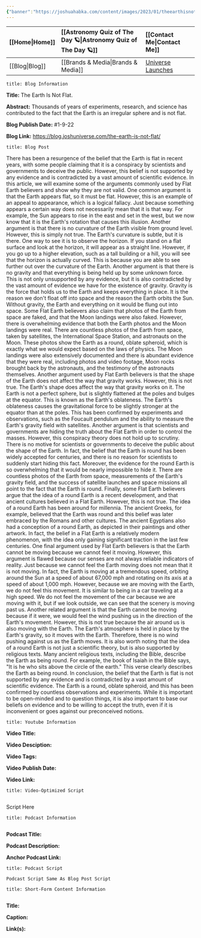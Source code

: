 ```yaml
---
{"banner":"https://joshuahabka.com/content/images/2023/01/theearthisnotflat.png","banner_x":0.5,"dg-publish":true,"permalink":"/blog/the-earth-is-not-flat/","dgPassFrontmatter":true,"noteIcon":"","created":"","updated":""}
---
```




<div class="transclusion internal-embed is-loaded"><div class="markdown-embed">



| [[Home\|Home]] | [[Astronomy Quiz of The Day 🪐\|Astronomy Quiz of The Day 🪐]] | [[Contact Me\|Contact Me]]                                |
|:-------- |:-------------------------------- |:--------------------------------------------- |
| [[Blog\|Blog]] | [[Brands & Media\|Brands & Media]]           | [Universe Launches](https://stardashusa.com/) |


</div></div>


```ad-info
title: Blog Information
```

**Title:** The Earth Is Not Flat.

**Abstract:** Thousands of years of experiments, research, and science has contributed to the fact that the Earth is an irregular sphere and is not flat.

**Blog Publish Date:** #1-9-22

**Blog Link:** https://blog.joshuniverse.com/the-earth-is-not-flat/

```ad-abstract
title: Blog Post
```

There has been a resurgence of the belief that the Earth is flat in recent years, with some people claiming that it is a conspiracy by scientists and governments to deceive the public. However, this belief is not supported by any evidence and is contradicted by a vast amount of scientific evidence. In this article, we will examine some of the arguments commonly used by Flat Earth believers and show why they are not valid.
One common argument is that the Earth appears flat, so it must be flat. However, this is an example of an appeal to appearance, which is a logical fallacy. Just because something appears a certain way does not necessarily mean that it is that way. For example, the Sun appears to rise in the east and set in the west, but we now know that it is the Earth's rotation that causes this illusion.
Another argument is that there is no curvature of the Earth visible from ground level. However, this is simply not true. The Earth's curvature is subtle, but it is there. One way to see it is to observe the horizon. If you stand on a flat surface and look at the horizon, it will appear as a straight line. However, if you go up to a higher elevation, such as a tall building or a hill, you will see that the horizon is actually curved. This is because you are able to see further out over the curvature of the Earth.
Another argument is that there is no gravity and that everything is being held up by some unknown force. This is not only unsupported by any evidence, but it is also contradicted by the vast amount of evidence we have for the existence of gravity. Gravity is the force that holds us to the Earth and keeps everything in place. It is the reason we don't float off into space and the reason the Earth orbits the Sun. Without gravity, the Earth and everything on it would be flung out into space.
Some Flat Earth believers also claim that photos of the Earth from space are faked, and that the Moon landings were also faked. However, there is overwhelming evidence that both the Earth photos and the Moon landings were real. There are countless photos of the Earth from space, taken by satellites, the International Space Station, and astronauts on the Moon. These photos show the Earth as a round, oblate spheroid, which is exactly what we would expect based on the laws of physics. The Moon landings were also extensively documented and there is abundant evidence that they were real, including photos and video footage, Moon rocks brought back by the astronauts, and the testimony of the astronauts themselves.
Another argument used by Flat Earth believers is that the shape of the Earth does not affect the way that gravity works. However, this is not true. The Earth's shape does affect the way that gravity works on it. The Earth is not a perfect sphere, but is slightly flattened at the poles and bulges at the equator. This is known as the Earth's oblateness. The Earth's oblateness causes the gravitational force to be slightly stronger at the equator than at the poles. This has been confirmed by experiments and observations, such as the Foucault pendulum and the ability to measure the Earth's gravity field with satellites.
Another argument is that scientists and governments are hiding the truth about the Flat Earth in order to control the masses. However, this conspiracy theory does not hold up to scrutiny. There is no motive for scientists or governments to deceive the public about the shape of the Earth. In fact, the belief that the Earth is round has been widely accepted for centuries, and there is no reason for scientists to suddenly start hiding this fact. Moreover, the evidence for the round Earth is so overwhelming that it would be nearly impossible to hide it. There are countless photos of the Earth from space, measurements of the Earth's gravity field, and the success of satellite launches and space missions all point to the fact that the Earth is round.
Finally, some Flat Earth believers argue that the idea of a round Earth is a recent development, and that ancient cultures believed in a Flat Earth. However, this is not true. The idea of a round Earth has been around for millennia. The ancient Greeks, for example, believed that the Earth was round and this belief was later embraced by the Romans and other cultures. The ancient Egyptians also had a conception of a round Earth, as depicted in their paintings and other artwork. In fact, the belief in a Flat Earth is a relatively modern phenomenon, with the idea only gaining significant traction in the last few centuries.
One final argument used by Flat Earth believers is that the Earth cannot be moving because we cannot feel it moving. However, this argument is flawed because our senses are not always reliable indicators of reality. Just because we cannot feel the Earth moving does not mean that it is not moving. In fact, the Earth is moving at a tremendous speed, orbiting around the Sun at a speed of about 67,000 mph and rotating on its axis at a speed of about 1,000 mph. However, because we are moving with the Earth, we do not feel this movement. It is similar to being in a car traveling at a high speed. We do not feel the movement of the car because we are moving with it, but if we look outside, we can see that the scenery is moving past us.
Another related argument is that the Earth cannot be moving because if it were, we would feel the wind pushing us in the direction of the Earth's movement. However, this is not true because the air around us is also moving with the Earth. The Earth's atmosphere is held in place by the Earth's gravity, so it moves with the Earth. Therefore, there is no wind pushing against us as the Earth moves.
It is also worth noting that the idea of a round Earth is not just a scientific theory, but is also supported by religious texts. Many ancient religious texts, including the Bible, describe the Earth as being round. For example, the book of Isaiah in the Bible says, "It is he who sits above the circle of the earth." This verse clearly describes the Earth as being round.
In conclusion, the belief that the Earth is flat is not supported by any evidence and is contradicted by a vast amount of scientific evidence. The Earth is a round, oblate spheroid, and this has been confirmed by countless observations and experiments. While it is important to be open-minded and to question things, it is also important to base our beliefs on evidence and to be willing to accept the truth, even if it is inconvenient or goes against our preconceived notions.

```ad-info
title: Youtube Information
```

**Video Title:**

**Video Desciption:**

**Video Tags:**

**Video Publish Date:**

**Video Link:**

```ad-abstract
title: Video-Optimized Script


```

Script Here

```ad-info
title: Podcast Information


```

**Podcast Title:**

**Podcast Description:**

**Anchor Podcast Link:**

```ad-info
title: Podcast Script

Podcast Script Same As Blog Post Script

```


```ad-info
title: Short-Form Content Information


```

**Title:**

**Caption:**

**Link(s):**

